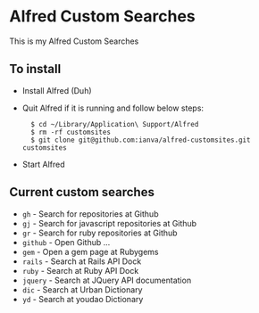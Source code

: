# Alfred Custom Searches

This is my Alfred Custom Searches

## To install

* Install Alfred (Duh)
* Quit Alfred if it is running and follow below steps:

		$ cd ~/Library/Application\ Support/Alfred
		$ rm -rf customsites
		$ git clone git@github.com:ianva/alfred-customsites.git customsites

* Start Alfred

## Current custom searches

* ```gh``` - Search for repositories at Github
* ```gj``` - Search for javascript repositories at Github
* ```gr``` - Search for ruby repositories at Github
* ```github``` - Open Github ...
* ```gem``` - Open a gem page at Rubygems
* ```rails``` - Search at Rails API Dock
* ```ruby``` - Search at Ruby API Dock
* ```jquery``` - Search at JQuery API documentation
* ```dic``` - Search at Urban Dictionary
* ```yd``` - Search at youdao Dictionary